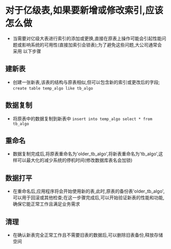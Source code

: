 # 对于亿级表,如果要新增或修改索引,应该怎么做
  - 当需要对亿级大表进行索引的添加或更换,直接在原表上操作可能会引起性能问题或影响系统的可用性(直接加索引会锁表);为了避免这些问题,大公司通常会采用
  以下步骤

  ## 建新表
  - 创建一张新表,该表的结构与原表相似,但可以包含新的索引或更改后的字段;
  `create table temp_algo like tb_algo`

  ## 数据复制
  - 将原表中的数据复制到新表中
  `insert into temp_algo select * from tb_algo`

  ## 重命名
  - 数据复制完成后,将原表重命名为'older_tb_algo',将新表重命名为'tb_algo',这样可以最大化的减少系统的停机时间(修改数据库表名会加锁)
  
  ## 数据打平
  - 在重命名后,应用程序将会开始使用新的表,此时,原表的备份表'older_tb_algo',可以用于回滚或其他检查;在这一步骤完成后,可以开始验证新表的性能和功能,确保它能正常工作且满足业务需求

  ## 清理
  - 在确认新表完全正常工作且不需要旧表的数据后,可以删除旧表备份,释放存储空间